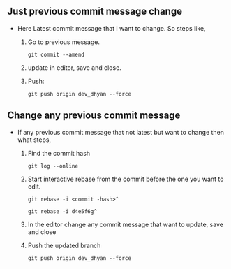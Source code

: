 ## Just previous commit message change

- Here Latest commit message that i want to change. So steps like,

  1. Go to previous message.

     ```
     git commit --amend
     ```

  2. update in editor, save and close.

  3. Push:

     ```
     git push origin dev_dhyan --force
     ```

## Change any previous commit message

- If any previous commit message that not latest but want to change then what steps,

  1. Find the commit hash

     ```
     git log --online
     ```

  2. Start interactive rebase from the commit before the one you want to edit.

     ```
     git rebase -i <commit -hash>^

     git rebase -i d4e5f6g^
     ```

  3. In the editor change any commit message that want to update, save and close

  4. Push the updated branch

     ```
     git push origin dev_dhyan --force
     ```
